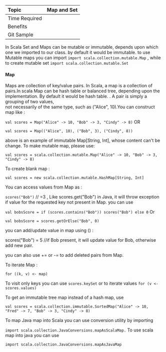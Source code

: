 | Topic | Map and Set |
| :--- | :--- |
| Time Required |  |
| Benefits |  |
| Git Sample |  |

In Scala Set and Maps can be mutable or immutable, depends upon which one we imported to our class. by default it would be immutable. to use Mutable maps you can import `import scala.collection.mutable.Map` , while to create mutable set `import scala.collection.mutable.Set`

#### Map

Maps are collection of key/value pairs. In Scala, a map is a collection of pairs.In scala Map can be hash table or balanced tree, depending upon the implementation. By default it would be hash table. . A pair is simply a grouping of two values,  
not necessarily of the same type, such as \("Alice", 10\).You can construct map like :

`val scores = Map("Alice" -> 10, "Bob" -> 3, "Cindy" -> 8)` OR

`val scores = Map(("Alice", 10), ("Bob", 3), ("Cindy", 8))`

above is an example of immutable Map\[String, Int\], whose content can't be change. To make mutable map, please use:

`val scores = scala.collection.mutable.Map("Alice" -> 10, "Bob" -> 3, "Cindy" -> 8)`

To create blank map :

`val scores = new scala.collection.mutable.HashMap[String, Int]`

You can access values from Map as :

`scores("Bob")`  // =3 , Like scores.get\("Bob"\) in Java, it will throw exception if value for the requested key not present in Map. you can use

`val bobsScore = if (scores.contains("Bob")) scores("Bob") else 0` Or

`val bobsScore = scores.getOrElse("Bob", 0)`

you can add/update value in map using \(\) :

scores\("Bob"\) = 5 //if Bob present, it will update value for Bob, otherwise add new pair.

you can also use += or -= to add deleted pairs from Map.

To iterate Map :

`for ((k, v) <- map)`

To visit only keys you can use `scores.keySet`  or to iterate values `for (v <- scores.values)`

To get an immutable tree map instead of a hash map, use

`val scores = scala.collection.immutable.SortedMap("Alice" -> 10,        
"Fred" -> 7, "Bob" -> 3, "Cindy" -> 8)`

To map Java map into Scala you can use conversion utility by importing

`import scala.collection.JavaConversions.mapAsScalaMap.` To use scala map into java you can use

`import scala.collection.JavaConversions.mapAsJavaMap`

